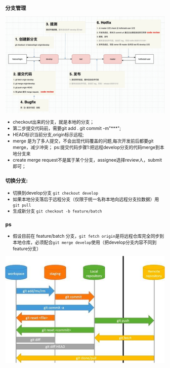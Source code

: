 ### 分支管理
![branch management](../image/branch-management.jpg)

- checkout出来的分支，就是本地的分支；
- 第二步提交代码前，需要git add . git commit -m"***";
- HEAD标识当前分支,origin标示远程;
- merge 是为了多人提交，不会出现代码覆盖的问题,每次开发前后都要git merge，减少冲突；
ps:提交代码步骤1:把远程develop分支的代码merge到本地分支来
- create merge request不是属于某个分支，assignee选择review人，submit即可；

### 切换分支:
- 切换到develop分支 `git checkout develop`
- 如果本地分支落后于远程分支（仅限于统一名称本地向远程分支拉数据）用 `git pull`
- 生成新分支 `git checkout -b feature/batch`

### ps
- 假设目前在 feature/batch 分支，`git fetch origin`是将远程仓库完全同步到本地仓库，必须配合`git merge develop`使用（把develop分支内容不同到feature分支）

![git command](../image/git-command.jpg)